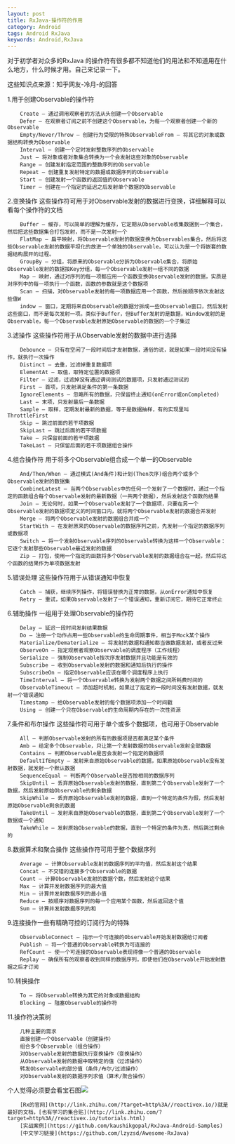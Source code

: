```yaml
---
layout: post
title: RxJava-操作符的作用
category: Android
tags: Android RxJava
keywords: Android,RxJava
---
```


对于初学者对众多的RxJava 的操作符有很多都不知道他们的用法和不知道用在什么地方，什么时候才用。自己来记录一下。

这些知识点来源：知乎网友-冷月-的回答

1.用于创建Observable的操作符

		Create — 通过调用观察者的方法从头创建一个Observable
		Defer — 在观察者订阅之前不创建这个Observable，为每一个观察者创建一个新的Observable
		Empty/Never/Throw — 创建行为受限的特殊ObservableFrom — 将其它的对象或数据结构转换为Observable
		Interval — 创建一个定时发射整数序列的Observable
		Just — 将对象或者对象集合转换为一个会发射这些对象的Observable
		Range — 创建发射指定范围的整数序列的Observable
		Repeat — 创建重复发射特定的数据或数据序列的Observable
		Start — 创建发射一个函数的返回值的Observable
		Timer — 创建在一个指定的延迟之后发射单个数据的Observable

2.变换操作
这些操作符可用于对Observable发射的数据进行变换，详细解释可以看每个操作符的文档

		Buffer — 缓存，可以简单的理解为缓存，它定期从Observable收集数据到一个集合，然后把这些数据集合打包发射，而不是一次发射一个
		FlatMap — 扁平映射，将Observable发射的数据变换为Observables集合，然后将这些Observable发射的数据平坦化的放进一个单独的Observable，可以认为是一个将嵌套的数据结构展开的过程。
		GroupBy — 分组，将原来的Observable分拆为Observable集合，将原始Observable发射的数据按Key分组，每一个Observable发射一组不同的数据
		Map — 映射，通过对序列的每一项都应用一个函数变换Observable发射的数据，实质是对序列中的每一项执行一个函数，函数的参数就是这个数据项
		Scan — 扫描，对Observable发射的每一项数据应用一个函数，然后按顺序依次发射这些值W
		indow — 窗口，定期将来自Observable的数据分拆成一些Observable窗口，然后发射这些窗口，而不是每次发射一项。类似于Buffer，但Buffer发射的是数据，Window发射的是Observable，每一个Observable发射原始Observable的数据的一个子集过

3.滤操作
这些操作符用于从Observable发射的数据中进行选择

		Debounce — 只有在空闲了一段时间后才发射数据，通俗的说，就是如果一段时间没有操作，就执行一次操作
		Distinct — 去重，过滤掉重复数据项
		ElementAt — 取值，取特定位置的数据项
		Filter — 过滤，过滤掉没有通过谓词测试的数据项，只发射通过测试的
		First — 首项，只发射满足条件的第一条数据
		IgnoreElements — 忽略所有的数据，只保留终止通知(onError或onCompleted)
		Last — 末项，只发射最后一条数据
		Sample — 取样，定期发射最新的数据，等于是数据抽样，有的实现里叫ThrottleFirst
		Skip — 跳过前面的若干项数据
		SkipLast — 跳过后面的若干项数据
		Take — 只保留前面的若干项数据
		TakeLast — 只保留后面的若干项数据组合操作
	
4.组合操作符
用于将多个Observable组合成一个单一的Observable

		And/Then/When — 通过模式(And条件)和计划(Then次序)组合两个或多个Observable发射的数据集
		CombineLatest — 当两个Observables中的任何一个发射了一个数据时，通过一个指定的函数组合每个Observable发射的最新数据（一共两个数据），然后发射这个函数的结果
		Join — 无论何时，如果一个Observable发射了一个数据项，只要在另一个Observable发射的数据项定义的时间窗口内，就将两个Observable发射的数据合并发射
		Merge — 将两个Observable发射的数据组合并成一个
		StartWith — 在发射原来的Observable的数据序列之前，先发射一个指定的数据序列或数据项
		Switch — 将一个发射Observable序列的Observable转换为这样一个Observable：它逐个发射那些Observable最近发射的数据
		Zip — 打包，使用一个指定的函数将多个Observable发射的数据组合在一起，然后将这个函数的结果作为单项数据发射
	
5.错误处理
	这些操作符用于从错误通知中恢复
	
		Catch — 捕获，继续序列操作，将错误替换为正常的数据，从onError通知中恢复
		Retry — 重试，如果Observable发射了一个错误通知，重新订阅它，期待它正常终止

6.辅助操作
一组用于处理Observable的操作符

		Delay — 延迟一段时间发射结果数据
		Do — 注册一个动作占用一些Observable的生命周期事件，相当于Mock某个操作
		Materialize/Dematerialize — 将发射的数据和通知都当做数据发射，或者反过来
		ObserveOn — 指定观察者观察Observable的调度程序（工作线程）
		Serialize — 强制Observable按次序发射数据并且功能是有效的
		Subscribe — 收到Observable发射的数据和通知后执行的操作
		SubscribeOn — 指定Observable应该在哪个调度程序上执行
		TimeInterval — 将一个Observable转换为发射两个数据之间所耗费时间的
		ObservableTimeout — 添加超时机制，如果过了指定的一段时间没有发射数据，就发射一个错误通知
		Timestamp — 给Observable发射的每个数据项添加一个时间戳
		Using — 创建一个只在Observable的生命周期内存在的一次性资源
	
7.条件和布尔操作
这些操作符可用于单个或多个数据项，也可用于Observable

		All — 判断Observable发射的所有的数据项是否都满足某个条件
		Amb — 给定多个Observable，只让第一个发射数据的Observable发射全部数据
		Contains — 判断Observable是否会发射一个指定的数据项
		DefaultIfEmpty — 发射来自原始Observable的数据，如果原始Observable没有发射数据，就发射一个默认数据
		SequenceEqual — 判断两个Observable是否按相同的数据序列
		SkipUntil — 丢弃原始Observable发射的数据，直到第二个Observable发射了一个数据，然后发射原始Observable的剩余数据
		SkipWhile — 丢弃原始Observable发射的数据，直到一个特定的条件为假，然后发射原始Observable剩余的数据
		TakeUntil — 发射来自原始Observable的数据，直到第二个Observable发射了一个数据或一个通知
		TakeWhile — 发射原始Observable的数据，直到一个特定的条件为真，然后跳过剩余的
	
8.数据算术和聚合操作
这些操作符可用于整个数据序列

		Average — 计算Observable发射的数据序列的平均值，然后发射这个结果
		Concat — 不交错的连接多个Observable的数据
		Count — 计算Observable发射的数据个数，然后发射这个结果
		Max — 计算并发射数据序列的最大值
		Min — 计算并发射数据序列的最小值
		Reduce — 按顺序对数据序列的每一个应用某个函数，然后返回这个值
		Sum — 计算并发射数据序列的和
	
9.连接操作一些有精确可控的订阅行为的特殊

		ObservableConnect — 指示一个可连接的Observable开始发射数据给订阅者
		Publish — 将一个普通的Observable转换为可连接的
		RefCount — 使一个可连接的Observable表现得像一个普通的Observable
		Replay — 确保所有的观察者收到同样的数据序列，即使他们在Observable开始发射数据之后才订阅
	
10.转换操作

		To — 将Observable转换为其它的对象或数据结构
		Blocking — 阻塞Observable的操作符
	
11.操作符决策树

		几种主要的需求
		直接创建一个Observable（创建操作）
		组合多个Observable（组合操作）
		对Observable发射的数据执行变换操作（变换操作）
		从Observable发射的数据中取特定的值（过滤操作）
		转发Observable的部分值（条件/布尔/过滤操作）
		对Observable发射的数据序列求值（算术/聚合操作）
	
个人觉得必须要会看宝石图![](http://reactivex.io/assets/operators/legend.png) 

		[Rx的官网](http://link.zhihu.com/?target=http%3A//reactivex.io/)就是最好的文档，[也有学习的集合贴](http://link.zhihu.com/?target=http%3A//reactivex.io/tutorials.html)
		[实战案例](https://github.com/kaushikgopal/RxJava-Android-Samples)
		[中文学习链接](https://github.com/lzyzsd/Awesome-RxJava)



